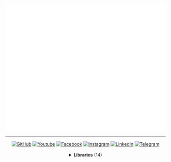 <a href="//github.com/MaksymStoianov">
  <img src="assets/images/banner-1.svg" width="800" height="400">
</a>

<hr>

<!-- Section: Social -->
<div id="badges" align="center">
  <a href="https://github.com/MaksymStoianov" target="_blank"><img src="https://img.shields.io/github/followers/MaksymStoianov?style=flat&label=GitHub" alt="GitHub"></a>
  <a href="https://youtube.com/@MaksymStoianov" target="_blank"><img src="https://img.shields.io/youtube/channel/subscribers/UCB49p5DaPxbqP5no0EmMwOA?style=flat&label=YouTube" alt="Youtube"></a>
  <a href="https://facebook.com/MaksymStoianov" target="_blank"><img src="https://img.shields.io/badge/Facebook-gray?style=flat" alt="Facebook"></a>
  <a href="https://instagram.com/MaksymStoianov" target="_blank"><img src="https://img.shields.io/badge/Instagram-gray?style=flat" alt="Instagram"></a>
  <a href="https://linkedin.com/in/MaksymStoianov" target="_blank"><img src="https://img.shields.io/badge/LinkedIn-gray?style=flat" alt="LinkedIn"></a>
  <a href="https://t.me/MaksymStoianov" target="_blank"><img src="https://img.shields.io/badge/Telegram-gray?style=flat" alt="Telegram"></a>
</div>

<br>

<!-- Section: Libraries -->
<details>
  <summary align="center"><b>Libraries</b> (14)</summary>
  <br>
  <table width="100%" align="center">
    <thead>
      <tr>
        <th width="150" scope="col">
          <p><small>Name</small> ⏷</p>
        </th>
        <th width="75" scope="col">
          <p><small>Version</small></p>
        </th>
        <th width="175" scope="col">
          <p><small>Type</small></p>
        </th>
        <th scope="col">
          <p><small>Description</small></p>
        </th>
      </tr>
    </thead>
    <tbody>
      <tr>
        <td valign="top">
          <p><a href="//github.com/MaksymStoianov/Cron">Cron</a></p>
        </td>
        <td align="center" valign="top">1.0.0</td>
        <td valign="top"><a href="//github.com/topics/google-apps-script"><small>Google Apps Script</small></a></td>
        <td><b>EventEmitter</b> for <b>Google Apps Script</b> is a library that implements an event-driven architecture, allowing for easy interaction between different components of an application using the "publisher-subscriber" mechanism.</td>
      </tr>
      <tr>
        <td valign="top">
          <p><a href="//github.com/MaksymStoianov/EventEmitter">EventEmitter</a></p>
        </td>
        <td align="center" valign="top">2.0.2</td>
        <td valign="top"><a href="//github.com/topics/google-apps-script"><small>Google Apps Script</small></a></td>
        <td></td>
      </tr>
      <tr>
        <td valign="top">
          <p>⤷ Net</p>
        </td>
        <td align="center" valign="top"></td>
        <td valign="top"><a href="//github.com/topics/google-apps-script"><small>Google Apps Script</small></a></td>
        <td></td>
      </tr>
      <tr>
        <td valign="top">
          <p><a href="//github.com/MaksymStoianov/I18nService">I18nService</a></p>
        </td>
        <td align="center" valign="top">1.1.2</td>
        <td valign="top"><a href="//github.com/topics/google-apps-script"><small>Google Apps Script</small></a></td>
        <td></td>
      </tr>
      <tr>
        <td valign="top">
          <p><a href="//github.com/MaksymStoianov/SettingsService">SettingsService</a></p>
        </td>
        <td align="center" valign="top"></td>
        <td valign="top"><a href="//github.com/topics/google-apps-script"><small>Google Apps Script</small></a></td>
        <td></td>
      </tr>
      <tr>
        <td valign="top">
          <p><a href="//github.com/MaksymStoianov/Sheet">Sheet</a></p>
        </td>
        <td align="center" valign="top"></td>
        <td valign="top"><a href="//github.com/topics/google-apps-script"><small>Google Apps Script</small></a></td>
        <td></td>
      </tr>
      <tr>
        <td valign="top">
          <p>⤷ <a href="//github.com/MaksymStoianov/SheetLog">SheetLog</a></p>
        </td>
        <td align="center" valign="top"></td>
        <td valign="top"><a href="//github.com/topics/google-apps-script"><small>Google Apps Script</small></a></td>
        <td></td>
      </tr>
      <tr>
        <td valign="top">
          <p><a href="//github.com/MaksymStoianov/SheetSchema">SheetSchema</a></p>
        </td>
        <td align="center" valign="top"></td>
        <td valign="top"><a href="//github.com/topics/google-apps-script"><small>Google Apps Script</small></a></td>
        <td></td>
      </tr>
      <tr>
        <td valign="top">
          <p><a href="//github.com/MaksymStoianov/SuperCache">SuperCache</a></p>
        </td>
        <td align="center" valign="top"></td>
        <td valign="top"><a href="//github.com/topics/google-apps-script"><small>Google Apps Script</small></a></td>
        <td></td>
      </tr>
      <tr>
        <td valign="top">
          <p><a href="//github.com/MaksymStoianov/SuperProperties">SuperProperties</a></p>
        </td>
        <td align="center" valign="top"></td>
        <td valign="top"><a href="//github.com/topics/google-apps-script"><small>Google Apps Script</small></a></td>
        <td></td>
      </tr>
      <tr>
        <td valign="top">
          <p><a href="//github.com/MaksymStoianov/TelegramApp">TelegramApp</a></p>
        </td>
        <td align="center" valign="top"></td>
        <td valign="top"><a href="//github.com/topics/google-apps-script"><small>Google Apps Script</small></a></td>
        <td></td>
      </tr>
      <tr>
        <td valign="top">
          <p><a href="//github.com/MaksymStoianov/TriggerService">TriggerService</a></p>
        </td>
        <td align="center" valign="top"></td>
        <td valign="top"><a href="//github.com/topics/google-apps-script"><small>Google Apps Script</small></a></td>
        <td></td>
      </tr>
      <tr>
        <td valign="top">
          <p><a href="//github.com/MaksymStoianov/UrlService">UrlService</a></p>
        </td>
        <td align="center" valign="top"></td>
        <td valign="top"><a href="//github.com/topics/google-apps-script"><small>Google Apps Script</small></a></td>
        <td></td>
      </tr>
      <tr>
        <td valign="top">
          <p><a href="//github.com/MaksymStoianov/Utils">Utils</a></p>
        </td>
        <td align="center" valign="top"></td>
        <td valign="top"><a href="//github.com/topics/google-apps-script"><small>Google Apps Script</small></a></td>
        <td></td>
      </tr>
    </tbody>
  </table>
</details>
